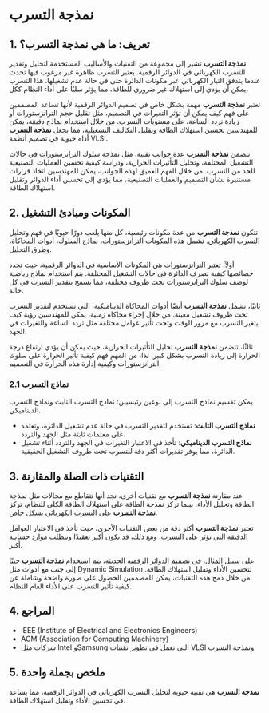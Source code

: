 # نمذجة التسرب

## 1. تعريف: ما هي **نمذجة التسرب**؟
**نمذجة التسرب** تشير إلى مجموعة من التقنيات والأساليب المستخدمة لتحليل وتقدير التسرب الكهربائي في الدوائر الرقمية. يعتبر التسرب ظاهرة غير مرغوب فيها تحدث عندما يتدفق التيار الكهربائي عبر مكونات الدائرة حتى في حالة عدم تشغيلها. هذا التسرب يمكن أن يؤدي إلى استهلاك غير ضروري للطاقة، مما يؤثر سلبًا على أداء النظام ككل. 

تعتبر **نمذجة التسرب** مهمة بشكل خاص في تصميم الدوائر الرقمية لأنها تساعد المصممين على فهم كيف يمكن أن تؤثر التغيرات في التصميم، مثل تقليل حجم الترانزستورات أو زيادة تردد الساعة، على مستويات التسرب. من خلال استخدام نماذج دقيقة، يمكن للمهندسين تحسين استهلاك الطاقة وتقليل التكاليف التشغيلية، مما يجعل **نمذجة التسرب** أداة حيوية في تصميم أنظمة VLSI.

تتضمن **نمذجة التسرب** عدة جوانب تقنية، مثل نمذجة سلوك الترانزستورات في حالات التشغيل المختلفة، وتحليل التأثيرات الحرارية، ودراسة كيفية تحسين العمليات التصنيعية للحد من التسرب. من خلال الفهم العميق لهذه الجوانب، يمكن للمهندسين اتخاذ قرارات مستنيرة بشأن التصميم والعمليات التصنيعية، مما يؤدي إلى تحسين أداء الدوائر وتقليل استهلاك الطاقة.

## 2. المكونات ومبادئ التشغيل
تتكون **نمذجة التسرب** من عدة مكونات رئيسية، كل منها يلعب دورًا حيويًا في فهم وتحليل التسرب الكهربائي. تشمل هذه المكونات الترانزستورات، نماذج السلوك، أدوات المحاكاة، وطرق التحليل.

أولاً، تعتبر الترانزستورات هي المكونات الأساسية في الدوائر الرقمية، حيث تحدد خصائصها كيفية تصرف الدائرة في حالات التشغيل المختلفة. يتم استخدام نماذج رياضية لوصف سلوك الترانزستورات تحت ظروف مختلفة، مما يسمح بتقدير التسرب في كل حالة.

ثانيًا، تشمل **نمذجة التسرب** أيضًا أدوات المحاكاة الديناميكية، التي تستخدم لتقدير التسرب تحت ظروف تشغيل معينة. من خلال إجراء محاكاة زمنية، يمكن للمهندسين رؤية كيف يتغير التسرب مع مرور الوقت وتحت تأثير عوامل مختلفة مثل تردد الساعة والتغيرات في الجهد.

ثالثًا، تتضمن **نمذجة التسرب** تحليل التأثيرات الحرارية، حيث يمكن أن يؤدي ارتفاع درجة الحرارة إلى زيادة التسرب بشكل كبير. لذا، من المهم فهم كيفية تأثير الحرارة على سلوك الترانزستورات وكيفية إدارة هذه الحرارة في التصميم.

### 2.1 نماذج التسرب
يمكن تقسيم نماذج التسرب إلى نوعين رئيسيين: نماذج التسرب الثابت ونماذج التسرب الديناميكي. 

- **نماذج التسرب الثابت**: تستخدم لتقدير التسرب في حالة عدم تشغيل الدائرة، وتعتمد على معلمات ثابتة مثل الجهد والتردد. 
- **نماذج التسرب الديناميكي**: تأخذ في الاعتبار التغيرات في الجهد والتردد أثناء تشغيل الدائرة، مما يوفر تقديرات أكثر دقة للتسرب تحت ظروف التشغيل الحقيقية.

## 3. التقنيات ذات الصلة والمقارنة
عند مقارنة **نمذجة التسرب** مع تقنيات أخرى، نجد أنها تتقاطع مع مجالات مثل نمذجة الطاقة وتحليل الأداء. بينما تركز نمذجة الطاقة على استهلاك الطاقة الكلي للنظام، تركز **نمذجة التسرب** على التسرب الكهربائي بشكل خاص.

تعتبر **نمذجة التسرب** أكثر دقة من بعض التقنيات الأخرى، حيث تأخذ في الاعتبار العوامل الدقيقة التي تؤثر على التسرب. ومع ذلك، قد تكون أكثر تعقيدًا وتتطلب موارد حسابية أكبر. 

على سبيل المثال، في تصميم الدوائر الرقمية الحديثة، يتم استخدام **نمذجة التسرب** جنبًا إلى جنب مع أدوات مثل Dynamic Simulation لتحسين الأداء وتقليل استهلاك الطاقة. من خلال دمج هذه التقنيات، يمكن للمصممين الحصول على صورة واضحة وشاملة عن كيفية تأثير التسرب على الأداء العام للنظام.

## 4. المراجع
- IEEE (Institute of Electrical and Electronics Engineers)
- ACM (Association for Computing Machinery)
- شركات مثل Intel وSamsung التي تعمل في تطوير تقنيات VLSI ونمذجة التسرب.

## 5. ملخص بجملة واحدة
**نمذجة التسرب** هي تقنية حيوية لتحليل التسرب الكهربائي في الدوائر الرقمية، مما يساعد في تحسين الأداء وتقليل استهلاك الطاقة.